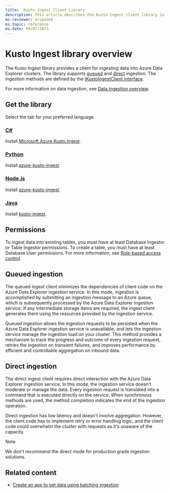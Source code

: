 ```yaml
---
title:  Kusto Ingest Client Library
description: This article describes the Kusto Ingest client library in Azure Data Explorer.
ms.reviewer: orspodek
ms.topic: reference
ms.date: 09/07/2023
---
```

# Kusto Ingest library overview

The Kusto Ingest library provides a client for ingesting data into Azure Data Explorer clusters. The library supports [queued](#queued-ingestion) and [direct](#direct-ingestion) ingestion. The ingestion methods are defined by the [IKustoIngestClient interface](kusto-ingest-client-reference.md#interface-ikustoingestclient).

For more information on data ingestion, see [Data ingestion overview](../../../ingest-data-overview.md).

## Get the library

Select the tab for your preferred language.

### [C\#](#tab/csharp)

Install [Microsoft.Azure.Kusto.Ingest](https://www.nuget.org/packages/Microsoft.Azure.Kusto.Ingest/).

### [Python](#tab/python)

Install [azure-kusto-ingest](https://pypi.org/project/azure-kusto-ingest/).

### [Node.js](#tab/nodejs)

Install [azure-kusto-ingest](https://www.npmjs.com/package/azure-kusto-ingest).

### [Java](#tab/java)

Install [kusto-ingest](https://central.sonatype.com/artifact/com.microsoft.azure.kusto/kusto-ingest/).

## Permissions

To ingest data into existing tables, you must have at least Database Ingestor or Table Ingestor permissions. To create a table, you must have at least Database User permissions. For more information, see [Role-based access control](../../access-control/role-based-access-control.md).

## Queued ingestion

The queued ingest client minimizes the dependencies of client code on the Azure Data Explorer ingestion service. In this mode, ingestion is accomplished by submitting an ingestion message to an Azure queue, which is subsequently processed by the Azure Data Explorer ingestion service. If any intermediate storage items are required, the ingest client generates them using the resources provided by the ingestion service.

Queued ingestion allows the ingestion requests to be persisted when the Azure Data Explorer ingestion service is unavailable, and lets the ingestion service manage the ingestion load on your cluster. This method provides a mechanism to track the progress and outcome of every ingestion request, retries the ingestion on transient failures, and improves performance by efficient and controllable aggregation on inbound data.
 
## Direct ingestion

The direct ingest client requires direct interaction with the Azure Data Explorer ingestion service. In this mode, the ingestion service doesn't moderate or manage the data. Every ingestion request is translated into a command that is executed directly on the service. When synchronous methods are used, the method completion indicates the end of the ingestion operation.

Direct ingestion has low latency and doesn't involve aggregation. However, the client code has to implement retry or error handling logic, and the client code could overwhelm the cluster with requests as it's unaware of the capacity.

> [!NOTE]
> We don't recommend the direct mode for production grade ingestion solutions.

## Related content

* [Create an app to get data using batching ingestion](../get-started/app-batch-ingestion.md)
